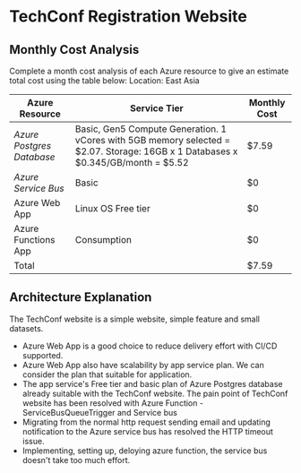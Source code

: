 # TechConf Registration Website
## Monthly Cost Analysis
Complete a month cost analysis of each Azure resource to give an estimate total cost using the table below:
Location: East Asia

| Azure Resource | Service Tier | Monthly Cost |
| ------------ | ------------ | ------------ |
| *Azure Postgres Database* |Basic, Gen5 Compute Generation. 1 vCores with 5GB memory selected = $2.07. Storage: 16GB x 1 Databases x $0.345/GB/month = $5.52    | $7.59              |
| *Azure Service Bus*   | Basic        | $0             |
| Azure Web App         | Linux OS Free tier        | $0             |
| Azure Functions App   | Consumption        | $0             |
| Total                   |         | $7.59              | 


## Architecture Explanation
The TechConf website is a simple website, simple feature and small datasets. 
- Azure Web App is a good choice to reduce delivery effort with CI/CD supported.
- Azure Web App also have scalability by app service plan. We can consider the plan that suitable for application.
- The app service's Free tier and basic plan of Azure Postgres database already suitable with the TechConf website.
The pain point of TechConf website has been resolved with Azure Function - ServiceBusQueueTrigger and Service bus
- Migrating from the normal http request sending email and updating notification to the Azure service bus has resolved the HTTP timeout issue.
- Implementing, setting up, deloying azure function, the service bus doesn't take too much effort.
